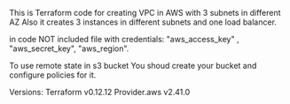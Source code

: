 This is Terraform code for creating VPC in AWS with 3 subnets in different AZ Also it creates 3 instances in different subnets and one load balancer.

in code NOT included file with credentials: "aws_access_key" , "aws_secret_key", "aws_region".

To use remote state in s3 bucket You shoud create your bucket and configure policies for it.

Versions: Terraform v0.12.12 Provider.aws v2.41.0